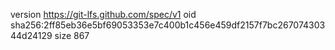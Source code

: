 version https://git-lfs.github.com/spec/v1
oid sha256:2ff85eb36e5bf69053353e7c400b1c456e459df2157f7bc26707430344d24129
size 867
